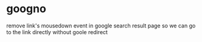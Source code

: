 googno
======

remove link's mousedown event in google search result page so we can go to the link directly without goole redirect
